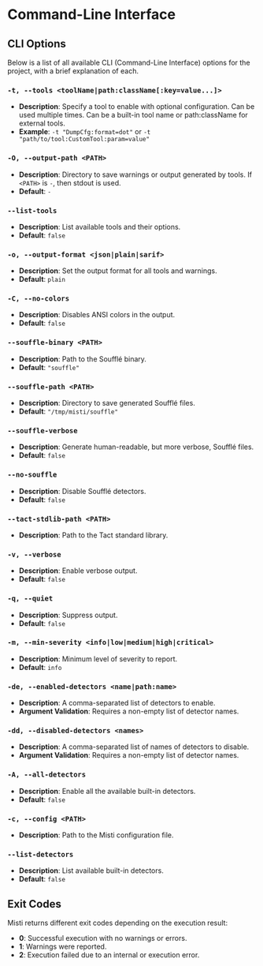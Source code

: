 # Command-Line Interface

## CLI Options
Below is a list of all available CLI (Command-Line Interface) options for the project, with a brief explanation of each.

### `-t, --tools <toolName|path:className[:key=value...]>`
- **Description**: Specify a tool to enable with optional configuration. Can be used multiple times. Can be a built-in tool name or path:className for external tools.
- **Example**: `-t "DumpCfg:format=dot"` or `-t "path/to/tool:CustomTool:param=value"`

### `-O, --output-path <PATH>`
- **Description**: Directory to save warnings or output generated by tools. If `<PATH>` is `-`, then stdout is used.
- **Default**: `-`

### `--list-tools`
- **Description**: List available tools and their options.
- **Default**: `false`

### `-o, --output-format <json|plain|sarif>`
- **Description**: Set the output format for all tools and warnings.
- **Default**: `plain`

### `-C, --no-colors`
- **Description**: Disables ANSI colors in the output.
- **Default**: `false`

### `--souffle-binary <PATH>`
- **Description**: Path to the Soufflé binary.
- **Default**: `"souffle"`

### `--souffle-path <PATH>`
- **Description**: Directory to save generated Soufflé files.
- **Default**: `"/tmp/misti/souffle"`

### `--souffle-verbose`
- **Description**: Generate human-readable, but more verbose, Soufflé files.
- **Default**: `false`

### `--no-souffle`
- **Description**: Disable Soufflé detectors.
- **Default**: `false`

### `--tact-stdlib-path <PATH>`
- **Description**: Path to the Tact standard library.

### `-v, --verbose`
- **Description**: Enable verbose output.
- **Default**: `false`

### `-q, --quiet`
- **Description**: Suppress output.
- **Default**: `false`

### `-m, --min-severity <info|low|medium|high|critical>`
- **Description**: Minimum level of severity to report.
- **Default**: `info`

### `-de, --enabled-detectors <name|path:name>`
- **Description**: A comma-separated list of detectors to enable.
- **Argument Validation**: Requires a non-empty list of detector names.

### `-dd, --disabled-detectors <names>`
- **Description**: A comma-separated list of names of detectors to disable.
- **Argument Validation**: Requires a non-empty list of detector names.

### `-A, --all-detectors`
- **Description**: Enable all the available built-in detectors.
- **Default**: `false`

### `-c, --config <PATH>`
- **Description**: Path to the Misti configuration file.

### `--list-detectors`
- **Description**: List available built-in detectors.
- **Default**: `false`

## Exit Codes
Misti returns different exit codes depending on the execution result:
- **0**: Successful execution with no warnings or errors.
- **1**: Warnings were reported.
- **2**: Execution failed due to an internal or execution error.

